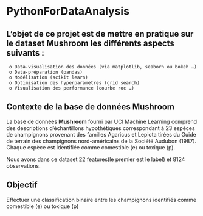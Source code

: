 # PythonForDataAnalysis
## L’objet de ce projet est de mettre en pratique sur le dataset **Mushroom** les différents aspects suivants :

     o Data-visualisation des données (via matplotlib, seaborn ou bokeh …)
     o Data-préparation (pandas)
     o Modélisation (scikit learn)
     o Optimisation des hyperparamètres (grid search)
     o Visualisation des performance (courbe roc …)
     
## Contexte de la base de données Mushroom
La base de données **Mushroom** fourni par UCI Machine Learning comprend des descriptions d’échantillons hypothétiques correspondant à 23 espèces de champignons provenant des familles Agaricus et Lepiota tirées du Guide de terrain des champignons nord-américains de la Société Audubon (1987). Chaque espèce est identifiée comme comestible (e) ou toxique (p).

Nous avons dans ce dataset 22 features(le premier est le label) et 8124 observations.

## Objectif

Effectuer une classification binaire entre les champignons identifiés comme comestible (e) ou toxique (p)
